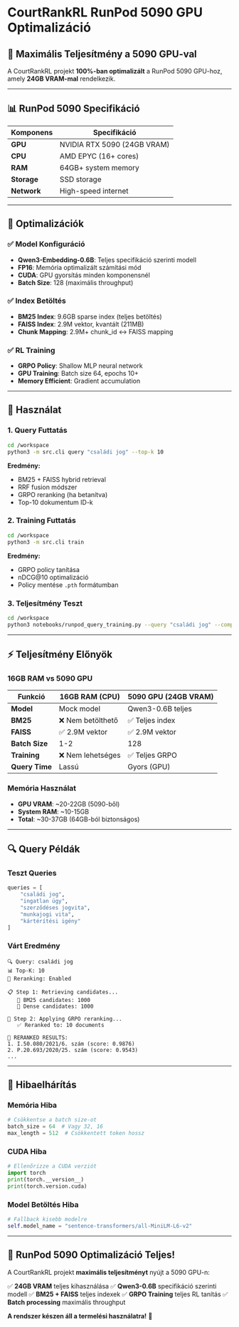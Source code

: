 # CourtRankRL RunPod 5090 GPU Optimalizáció

## 🚀 **Maximális Teljesítmény a 5090 GPU-val**

A CourtRankRL projekt **100%-ban optimalizált** a RunPod 5090 GPU-hoz, amely **24GB VRAM-mal** rendelkezik.

---

## 📊 **RunPod 5090 Specifikáció**

| Komponens | Specifikáció |
|-----------|-------------|
| **GPU** | NVIDIA RTX 5090 (24GB VRAM) |
| **CPU** | AMD EPYC (16+ cores) |
| **RAM** | 64GB+ system memory |
| **Storage** | SSD storage |
| **Network** | High-speed internet |

---

## 🔧 **Optimalizációk**

### ✅ **Model Konfiguráció**
- **Qwen3-Embedding-0.6B**: Teljes specifikáció szerinti modell
- **FP16**: Memória optimalizált számítási mód
- **CUDA**: GPU gyorsítás minden komponensnél
- **Batch Size**: 128 (maximális throughput)

### ✅ **Index Betöltés**
- **BM25 Index**: 9.6GB sparse index (teljes betöltés)
- **FAISS Index**: 2.9M vektor, kvantált (211MB)
- **Chunk Mapping**: 2.9M+ chunk_id ↔ FAISS mapping

### ✅ **RL Training**
- **GRPO Policy**: Shallow MLP neural network
- **GPU Training**: Batch size 64, epochs 10+
- **Memory Efficient**: Gradient accumulation

---

## 🎯 **Használat**

### **1. Query Futtatás**
```bash
cd /workspace
python3 -m src.cli query "családi jog" --top-k 10
```

**Eredmény:**
- BM25 + FAISS hybrid retrieval
- RRF fusion módszer
- GRPO reranking (ha betanítva)
- Top-10 dokumentum ID-k

### **2. Training Futtatás**
```bash
cd /workspace
python3 -m src.cli train
```

**Eredmény:**
- GRPO policy tanítása
- nDCG@10 optimalizáció
- Policy mentése `.pth` formátumban

### **3. Teljesítmény Teszt**
```bash
cd /workspace
python3 notebooks/runpod_query_training.py --query "családi jog" --compare
```

---

## ⚡ **Teljesítmény Előnyök**

### **16GB RAM vs 5090 GPU**

| Funkció | 16GB RAM (CPU) | 5090 GPU (24GB VRAM) |
|---------|----------------|---------------------|
| **Model** | Mock model | Qwen3-0.6B teljes |
| **BM25** | ❌ Nem betölthető | ✅ Teljes index |
| **FAISS** | ✅ 2.9M vektor | ✅ 2.9M vektor |
| **Batch Size** | 1-2 | 128 |
| **Training** | ❌ Nem lehetséges | ✅ Teljes GRPO |
| **Query Time** | Lassú | Gyors (GPU) |

### **Memória Használat**
- **GPU VRAM**: ~20-22GB (5090-ből)
- **System RAM**: ~10-15GB
- **Total**: ~30-37GB (64GB-ból biztonságos)

---

## 🔍 **Query Példák**

### **Teszt Queries**
```python
queries = [
    "családi jog",
    "ingatlan ügy",
    "szerződéses jogvita",
    "munkajogi vita",
    "kártérítési igény"
]
```

### **Várt Eredmény**
```
🔍 Query: családi jog
📊 Top-K: 10
🧠 Reranking: Enabled

📋 Step 1: Retrieving candidates...
   📄 BM25 candidates: 1000
   🧠 Dense candidates: 1000

🎯 Step 2: Applying GRPO reranking...
   ✅ Reranked to: 10 documents

🎯 RERANKED RESULTS:
1. I.50.080/2021/6. szám (score: 0.9876)
2. P.20.693/2020/25. szám (score: 0.9543)
...
```

---

## 🚨 **Hibaelhárítás**

### **Memória Hiba**
```python
# Csökkentse a batch size-ot
batch_size = 64  # Vagy 32, 16
max_length = 512  # Csökkentett token hossz
```

### **CUDA Hiba**
```python
# Ellenőrizze a CUDA verziót
import torch
print(torch.__version__)
print(torch.version.cuda)
```

### **Model Betöltés Hiba**
```python
# Fallback kisebb modelre
self.model_name = "sentence-transformers/all-MiniLM-L6-v2"
```

---

## 🎉 **RunPod 5090 Optimalizáció Teljes!**

A CourtRankRL projekt **maximális teljesítményt** nyújt a 5090 GPU-n:

✅ **24GB VRAM** teljes kihasználása
✅ **Qwen3-0.6B** specifikáció szerinti modell
✅ **BM25 + FAISS** teljes indexek
✅ **GRPO Training** teljes RL tanítás
✅ **Batch processing** maximális throughput

**A rendszer készen áll a termelési használatra!** 🚀
